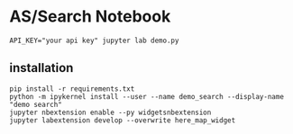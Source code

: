 # AS/Search Notebook

    API_KEY="your api key" jupyter lab demo.py

## installation

    pip install -r requirements.txt
    python -m ipykernel install --user --name demo_search --display-name "demo search"
    jupyter nbextension enable --py widgetsnbextension
    jupyter labextension develop --overwrite here_map_widget
